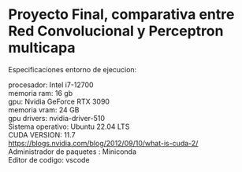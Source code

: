# Proyecto Final, comparativa entre Red Convolucional y Perceptron multicapa 

Especificaciones entorno de ejecucion:

procesador: Intel i7-12700  
memoria ram: 16 gb  
gpu: Nvidia GeForce RTX 3090  
memoria vram: 24 GB  
gpu drivers: nvidia-driver-510  
Sistema operativo: Ubuntu 22.04 LTS  
CUDA VERSION: 11.7  
https://blogs.nvidia.com/blog/2012/09/10/what-is-cuda-2/  
Administrador de paquetes : Miniconda  
Editor de codigo: vscode  
